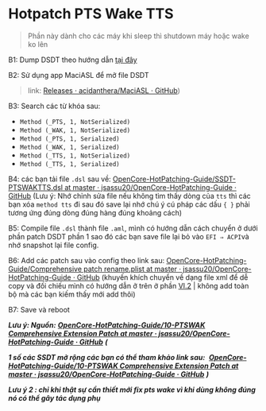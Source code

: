 # Hotpatch PTS Wake TTS

> Phần này dành cho các máy khi sleep thì shutdown máy hoặc wake ko lên

B1: Dump DSDT theo hướng dẫn [tại đây](https://heavietnam.ga/2021/09/29/xxvi-patch-dsdt-phan-1/) 

B2: Sử dụng app MaciASL để mở file DSDT 

> link: [Releases · acidanthera/MaciASL · GitHub](https://github.com/acidanthera/MaciASL/releases))

B3: Search các từ khóa sau:

- `Method (_PTS, 1, NotSerialized)`
- `Method (_WAK, 1, NotSerialized)`
- `Method (_PTS, 1, Serialized)`
- `Method (_WAK, 1, Serialized)`
- `Method (_TTS, 1, NotSerialized)`
- `Method (_TTS, 1, Serialized)`

B4: các bạn tải file `.dsl` sau về: [OpenCore-HotPatching-Guide/SSDT-PTSWAKTTS.dsl at master · jsassu20/OpenCore-HotPatching-Guide · GitHub](https://github.com/jsassu20/OpenCore-HotPatching-Guide/blob/master/10-PTSWAK%20Comprehensive%20Extension%20Patch/SSDT-PTSWAKTTS.dsl) (Lưu ý: Nhớ chỉnh sửa file nếu không tìm thấy dòng của `tts` thì các bạn xóa `method tts` đi sau đó save lại nhớ chú ý cú pháp các dấu `{ }` phải tương ứng đúng dòng đúng hàng đúng khoảng cách)

B5: Compile file `.dsl` thành file `.aml`, mình có hướng dẫn cách chuyển ở dưới phần patch DSDT phần 1 sao đó các bạn save file lại bỏ vào `EFI ⇒ ACPI`và nhớ snapshot lại file config. 

B6: Add các patch sau vào config theo link sau: [OpenCore-HotPatching-Guide/Comprehensive patch rename.plist at master · jsassu20/OpenCore-HotPatching-Guide · GitHub](https://github.com/jsassu20/OpenCore-HotPatching-Guide/blob/master/10-PTSWAK%20Comprehensive%20Extension%20Patch/Comprehensive%20patch%20rename.plist) (khuyến khích chuyển về dạng file xml để dễ copy và đối chiếu mình có hướng dẫn ở trên ở phần [VI.2](https://heavietnam.ga/2021/09/29/vi-2fix-gprw-uprw-lanc/) | không add toàn bộ mà các bạn kiếm thấy mới add thôi)

B7: Save và reboot 

***Lưu ý: Nguồn:*** [***OpenCore-HotPatching-Guide/10-PTSWAK Comprehensive Extension Patch at master · jsassu20/OpenCore-HotPatching-Guide · GitHub***](https://github.com/jsassu20/OpenCore-HotPatching-Guide/tree/master/10-PTSWAK%20Comprehensive%20Extension%20Patch) ***(***

***1 số các SSDT mở rộng các bạn có thể tham khảo link sau:***  [***OpenCore-HotPatching-Guide/10-PTSWAK Comprehensive Extension Patch at master · jsassu20/OpenCore-HotPatching-Guide · GitHub***](https://github.com/jsassu20/OpenCore-HotPatching-Guide/tree/master/10-PTSWAK%20Comprehensive%20Extension%20Patch) ***)***

***Lưu ý 2 : chỉ khi thật sự cần thiết mới fix pts wake vì khi dùng không đúng nó có thể gây tác dụng phụ***
